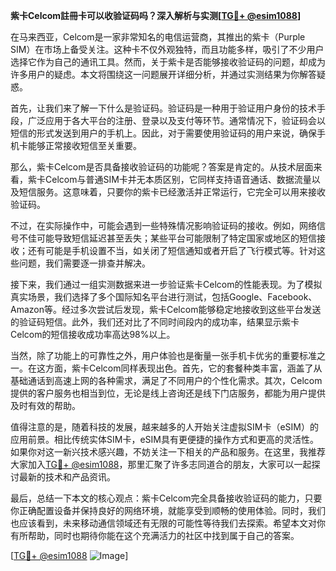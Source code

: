 **紫卡Celcom註冊卡可以收验证码吗？深入解析与实测[[TG💪+ @esim1088](https://t.me/s/esim1088)]**

在马来西亚，Celcom是一家非常知名的电信运营商，其推出的紫卡（Purple SIM）在市场上备受关注。这种卡不仅外观独特，而且功能多样，吸引了不少用户选择它作为自己的通讯工具。然而，关于紫卡是否能够接收验证码的问题，却成为许多用户的疑虑。本文将围绕这一问题展开详细分析，并通过实测结果为你解答疑惑。

首先，让我们来了解一下什么是验证码。验证码是一种用于验证用户身份的技术手段，广泛应用于各大平台的注册、登录以及支付等环节。通常情况下，验证码会以短信的形式发送到用户的手机上。因此，对于需要使用验证码的用户来说，确保手机卡能够正常接收短信至关重要。

那么，紫卡Celcom是否具备接收验证码的功能呢？答案是肯定的。从技术层面来看，紫卡Celcom与普通SIM卡并无本质区别，它同样支持语音通话、数据流量以及短信服务。这意味着，只要你的紫卡已经激活并正常运行，它完全可以用来接收验证码。

不过，在实际操作中，可能会遇到一些特殊情况影响验证码的接收。例如，网络信号不佳可能导致短信延迟甚至丢失；某些平台可能限制了特定国家或地区的短信接收；还有可能是手机设置不当，如关闭了短信通知或者开启了飞行模式等。针对这些问题，我们需要逐一排查并解决。

接下来，我们通过一组实测数据来进一步验证紫卡Celcom的性能表现。为了模拟真实场景，我们选择了多个国际知名平台进行测试，包括Google、Facebook、Amazon等。经过多次尝试后发现，紫卡Celcom能够稳定地接收到这些平台发送的验证码短信。此外，我们还对比了不同时间段内的成功率，结果显示紫卡Celcom的短信接收成功率高达98%以上。

当然，除了功能上的可靠性之外，用户体验也是衡量一张手机卡优劣的重要标准之一。在这方面，紫卡Celcom同样表现出色。首先，它的套餐种类丰富，涵盖了从基础通话到高速上网的各种需求，满足了不同用户的个性化需求。其次，Celcom提供的客户服务也相当到位，无论是线上咨询还是线下门店服务，都能为用户提供及时有效的帮助。

值得注意的是，随着科技的发展，越来越多的人开始关注虚拟SIM卡（eSIM）的应用前景。相比传统实体SIM卡，eSIM具有更便捷的操作方式和更高的灵活性。如果你对这一新兴技术感兴趣，不妨关注一下相关的产品和服务。在这里，我推荐大家加入[TG💪+ @esim1088](https://t.me/s/esim1088)，那里汇聚了许多志同道合的朋友，大家可以一起探讨最新的技术和产品资讯。

最后，总结一下本文的核心观点：紫卡Celcom完全具备接收验证码的能力，只要你正确配置设备并保持良好的网络环境，就能享受到顺畅的使用体验。同时，我们也应该看到，未来移动通信领域还有无限的可能性等待我们去探索。希望本文对你有所帮助，同时也期待你能在这个充满活力的社区中找到属于自己的答案。

[[TG💪+ @esim1088](https://t.me/s/esim1088) ![Image](https://i.postimg.cc/4NQfJmqS/Snipaste-2025-05-13-00-14-12.png)]